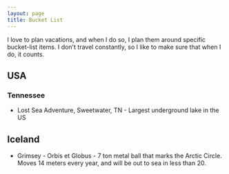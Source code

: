 ```yaml
---
layout: page
title: Bucket List
---
```


I love to plan vacations, and when I do so, I plan them around specific bucket-list items. I don't travel constantly, so I like to make sure that when I do, it counts. 

## USA
### Tennessee
* Lost Sea Adventure, Sweetwater, TN - Largest underground lake in the US

## Iceland
* Grimsey - Orbis et Globus - 7 ton metal ball that marks the Arctic Circle. Moves 14 meters every year, and will be out to sea in less than 20.
